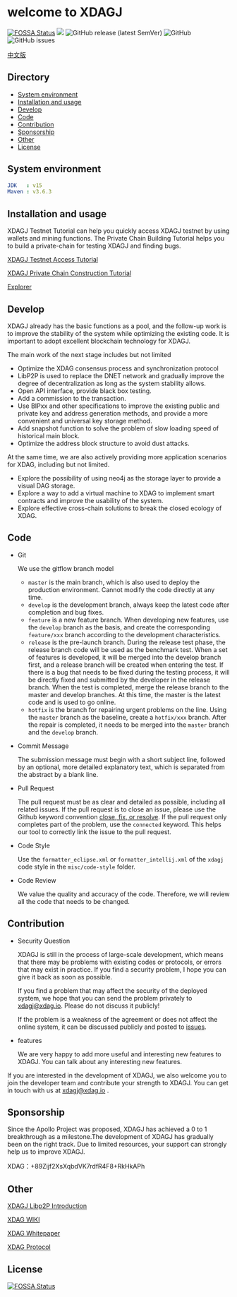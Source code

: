 # welcome to XDAGJ

[![FOSSA Status](https://app.fossa.com/api/projects/git%2Bgithub.com%2FXDagger%2Fxdagj.svg?type=shield)](https://app.fossa.com/projects/git%2Bgithub.com%2FXDagger%2Fxdagj?ref=badge_shield) ![](https://github.com/XDagger/xdagj/actions/workflows/maven.yml/badge.svg) ![GitHub release (latest SemVer)](https://img.shields.io/github/v/release/XDagger/xdagj) ![GitHub](https://img.shields.io/github/license/XDagger/xdagj) ![GitHub issues](https://img.shields.io/github/issues/XDagger/xdagj)

[中文版](./docs/README_zh.md)


## Directory
  - [System environment](#system-environment)
  - [Installation and usage](#installation-and-usage)
  - [Develop](#develop)
  - [Code](#code)
  - [Contribution](#contribution)
  - [Sponsorship](#sponsorship)
  - [Other](#other)
  - [License](#license)

## System environment
```yaml
JDK   : v15
Maven : v3.6.3
```
## Installation and usage

XDAGJ Testnet Tutorial can help you quickly access XDAGJ testnet by using wallets and mining functions.
The Private Chain Building Tutorial helps you to build a private-chain for testing XDAGJ and finding bugs.

[XDAGJ Testnet Access Tutorial](./docs/XDAGJ_TestNet_Access_Tutorial_eng.md)

[XDAGJ Private Chain Construction Tutorial](./docs/XDAGJ_Private_Chain_Tutorial_eng.md)

[Explorer](http://146.56.240.230/)

## Develop

XDAGJ already has the basic functions as a pool, and the follow-up work is to improve the stability of the system while optimizing the existing code. It is important to adopt  excellent blockchain technology for XDAGJ.

The main work of the next stage includes but not limited

- Optimize the XDAG consensus process and synchronization protocol
- LibP2P is used to replace the  DNET network and gradually improve the degree of decentralization as long as the system stability allows.
- Open API interface, provide black box testing.
- Add a commission to the transaction.
- Use BIPxx and other specifications to improve the existing public and private key and address generation methods, and provide a more convenient and universal key storage method.
- Add snapshot function to solve the problem of slow loading speed of historical main block.
- Optimize the address block structure to avoid dust attacks.

At the same time, we are also actively providing more application scenarios for XDAG, including but not limited.

- Explore the possibility of using neo4j as the storage layer to provide a visual DAG storage.
- Explore a way to add a virtual machine to XDAG to implement smart contracts and improve the usability of the system.
- Explore effective cross-chain solutions to break the closed ecology of XDAG.

## Code

- Git

  We use the gitflow branch model

  - `master` is the main branch, which is also used to deploy the production environment. Cannot modify the code directly at any time.
  - `develop` is the development branch, always keep the latest code after completion and bug fixes.
  - `feature` is a new feature branch. When developing new features, use the `develop` branch as the basis, and create the corresponding `feature/xxx` branch according to the development characteristics.
  - `release` is the pre-launch branch. During the release test phase, the release branch code will be used as the benchmark test. When a set of features is developed, it will be merged into the develop branch first, and a release branch will be created when entering the test. If there is a bug that needs to be fixed during the testing process, it will be directly fixed and submitted by the developer in the release branch. When the test is completed, merge the release branch to the master and develop branches. At this time, the master is the latest code and is used to go online.
  - `hotfix` is the branch for repairing urgent problems on the line. Using the `master` branch as the baseline, create a `hotfix/xxx` branch. After the repair is completed, it needs to be merged into the `master` branch and the `develop` branch.

- Commit Message

  The submission message must begin with a short subject line, followed by an optional, more detailed explanatory text, which is separated from the abstract by a blank line.

- Pull Request

  The pull request must be as clear and detailed as possible, including all related issues. If the pull request is to close an issue, please use the Github keyword convention [close, fix, or resolve](https://help.github.com/articles/closing-issues-via-commit-messages/). If the pull request only completes part of the problem, use the `connected` keyword. This helps our tool to correctly link the issue to the pull request.

- Code Style

  Use the `formatter_eclipse.xml` or `formatter_intellij.xml` of the `xdagj` code style in the `misc/code-style` folder.

- Code Review

  We value the quality and accuracy of the code. Therefore, we will review all the code that needs to be changed.

## Contribution

- Security Question

  XDAGJ is still in the process of large-scale development, which means that there may be problems with existing codes or protocols, or errors that may exist in practice. If you find a security problem, I hope you can give it back as soon as possible.

  If you find a problem that may affect the security of the deployed system, we hope that you can send the problem privately to xdagj@xdag.io. Please do not discuss it publicly!

  If the problem is a weakness of the agreement or does not affect the online system, it can be discussed publicly and posted to [issues](https://github.com/XDagger/xdagj.git).

- features

  We are very happy to add more useful and interesting new features to XDAGJ. You can talk about any interesting new features.

If you are interested in the development of XDAGJ, we also welcome you to join the developer team and contribute your strength to XDAGJ. You can get in touch with us at xdagj@xdag.io .

## Sponsorship

Since the Apollo Project was proposed, XDAGJ has achieved a 0 to 1 breakthrough as a milestone.The development of XDAGJ has gradually been on the right track. Due to limited resources, your support can strongly help us to improve XDAGJ.

XDAG：+89Zijf2XsXqbdVK7rdfR4F8+RkHkAPh

## Other

[XDAGJ Libp2P Introduction](./docs/XDAGJ_Networking_Specification.md)

[XDAG WIKI](https://github.com/XDagger/xdag/wiki)

[XDAG Whitepaper](https://github.com/XDagger/xdag/blob/master/WhitePaper.md)

[XDAG Protocol](https://github.com/XDagger/xdag/blob/master/Protocol.md)



## License

[![FOSSA Status](https://app.fossa.com/api/projects/git%2Bgithub.com%2FXDagger%2Fxdagj.svg?type=large)](https://app.fossa.com/projects/git%2Bgithub.com%2FXDagger%2Fxdagj?ref=badge_large)

